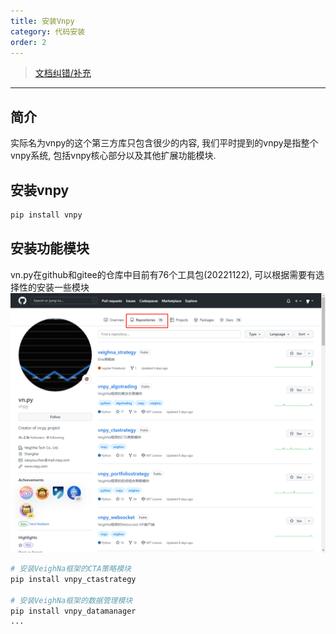 ```yaml
---
title: 安装Vnpy
category: 代码安装
order: 2
---
```

> [文档纠错/补充](https://github.com/dumengru/docs_vnpy/tree/master/docs/_docs)
---

## 简介

实际名为vnpy的这个第三方库只包含很少的内容, 我们平时提到的vnpy是指整个vnpy系统, 包括vnpy核心部分以及其他扩展功能模块. 

## 安装vnpy

```python
pip install vnpy
```

## 安装功能模块

vn.py在github和gitee的仓库中目前有76个工具包(20221122), 可以根据需要有选择性的安装一些模块
![](../../images/202211221108.png)

```python
# 安装VeighNa框架的CTA策略模块
pip install vnpy_ctastrategy

# 安装VeighNa框架的数据管理模块
pip install vnpy_datamanager
...
```